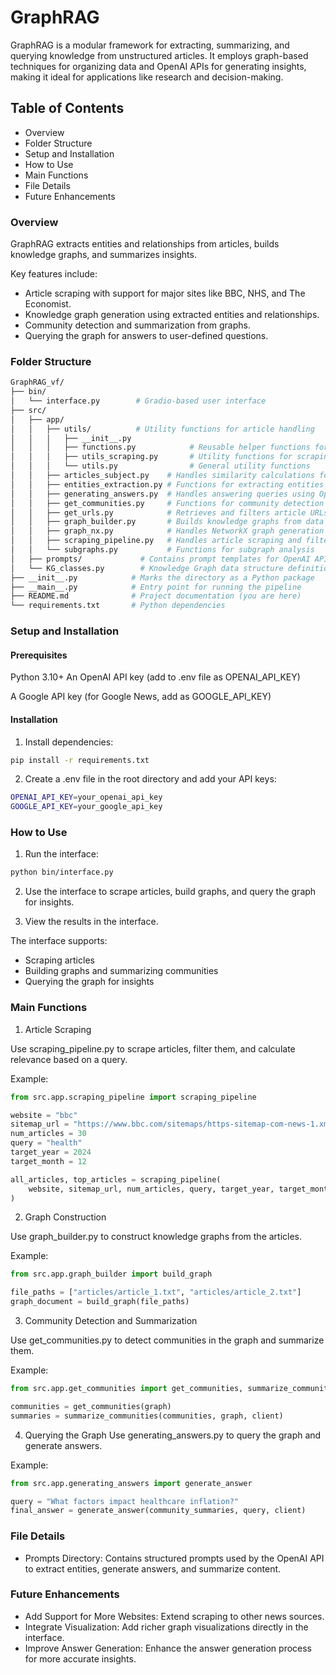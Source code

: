 # GraphRAG

GraphRAG is a modular framework for extracting, summarizing, and querying knowledge from unstructured articles. It employs graph-based techniques for organizing data and OpenAI APIs for generating insights, making it ideal for applications like research and decision-making.

## Table of Contents

- Overview
- Folder Structure
- Setup and Installation
- How to Use
- Main Functions
- File Details
- Future Enhancements

### Overview

GraphRAG extracts entities and relationships from articles, builds knowledge graphs, and summarizes insights. 

Key features include:
- Article scraping with support for major sites like BBC, NHS, and The Economist.
- Knowledge graph generation using extracted entities and relationships.
- Community detection and summarization from graphs.
- Querying the graph for answers to user-defined questions.

### Folder Structure
```bash
GraphRAG_vf/
├── bin/
│   └── interface.py        # Gradio-based user interface
├── src/
│   ├── app/
│   │   ├── utils/          # Utility functions for article handling
│   │   │   ├── __init__.py
│   │   │   ├── functions.py            # Reusable helper functions for the interface
│   │   │   ├── utils_scraping.py       # Utility functions for scraping and processing articles
│   │   │   └── utils.py                # General utility functions
│   │   ├── articles_subject.py    # Handles similarity calculations for articles
│   │   ├── entities_extraction.py # Functions for extracting entities and relationships
│   │   ├── generating_answers.py  # Handles answering queries using OpenAI APIs
│   │   ├── get_communities.py     # Functions for community detection and summarization
│   │   ├── get_urls.py            # Retrieves and filters article URLs
│   │   ├── graph_builder.py       # Builds knowledge graphs from data
│   │   ├── graph_nx.py            # Handles NetworkX graph generation and plotting
│   │   ├── scraping_pipeline.py   # Handles article scraping and filtering
│   │   └── subgraphs.py           # Functions for subgraph analysis
│   ├── prompts/             # Contains prompt templates for OpenAI API interactions        
│   └── KG_classes.py        # Knowledge Graph data structure definitions         
├── __init__.py            # Marks the directory as a Python package
├── __main__.py            # Entry point for running the pipeline
├── README.md              # Project documentation (you are here)
└── requirements.txt       # Python dependencies
```
### Setup and Installation

#### Prerequisites
Python 3.10+
An OpenAI API key (add to .env file as OPENAI_API_KEY)

A Google API key (for Google News, add as GOOGLE_API_KEY)
#### Installation
1. Install dependencies:
```bash
pip install -r requirements.txt
```
2. Create a .env file in the root directory and add your API keys:
```bash
OPENAI_API_KEY=your_openai_api_key
GOOGLE_API_KEY=your_google_api_key
```
### How to Use

1. Run the interface:
```bash
python bin/interface.py
```
2. Use the interface to scrape articles, build graphs, and query the graph for insights.

3. View the results in the interface.

The interface supports:

- Scraping articles
- Building graphs and summarizing communities
- Querying the graph for insights

### Main Functions
1. Article Scraping

Use scraping_pipeline.py to scrape articles, filter them, and calculate relevance based on a query.

Example: 
```python
from src.app.scraping_pipeline import scraping_pipeline

website = "bbc"
sitemap_url = "https://www.bbc.com/sitemaps/https-sitemap-com-news-1.xml"
num_articles = 30
query = "health"
target_year = 2024
target_month = 12

all_articles, top_articles = scraping_pipeline(
    website, sitemap_url, num_articles, query, target_year, target_month
)
```
2.  Graph Construction

Use graph_builder.py to construct knowledge graphs from the articles.

Example:
```python
from src.app.graph_builder import build_graph

file_paths = ["articles/article_1.txt", "articles/article_2.txt"]
graph_document = build_graph(file_paths)
```
3. Community Detection and Summarization

Use get_communities.py to detect communities in the graph and summarize them.

Example:
```python
from src.app.get_communities import get_communities, summarize_communitiesfrom get_communities import get_communities, summarize_communities

communities = get_communities(graph)
summaries = summarize_communities(communities, graph, client)
```
4. Querying the Graph
Use generating_answers.py to query the graph and generate answers.

Example:
```python
from src.app.generating_answers import generate_answer

query = "What factors impact healthcare inflation?"
final_answer = generate_answer(community_summaries, query, client)
```

### File Details

- Prompts Directory:
Contains structured prompts used by the OpenAI API to extract entities, generate answers, and summarize content.


### Future Enhancements

- Add Support for More Websites: Extend scraping to other news sources.
- Integrate Visualization: Add richer graph visualizations directly in the interface.
- Improve Answer Generation: Enhance the answer generation process for more accurate insights.